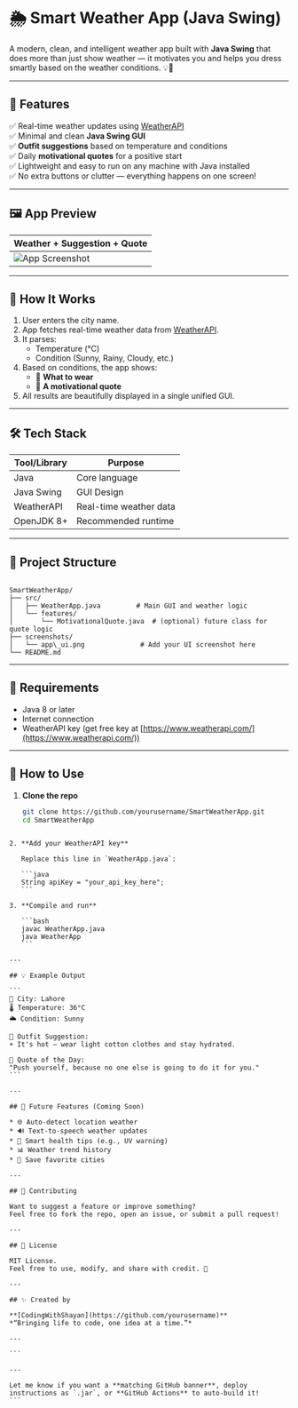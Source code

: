 # 🌦️ Smart Weather App (Java Swing)

A modern, clean, and intelligent weather app built with **Java Swing** that does more than just show weather — it motivates you and helps you dress smartly based on the weather conditions. 💡👕

---

## 📌 Features

✅ Real-time weather updates using [WeatherAPI](https://www.weatherapi.com/)  
✅ Minimal and clean **Java Swing GUI**  
✅ **Outfit suggestions** based on temperature and conditions  
✅ Daily **motivational quotes** for a positive start  
✅ Lightweight and easy to run on any machine with Java installed  
✅ No extra buttons or clutter — everything happens on one screen!

---

## 🖼️ App Preview

| Weather + Suggestion + Quote |
|-----------------------------|
| ![App Screenshot](screenshots/app_ui.png) | *(Add your screenshot image here)*

---

## 🚀 How It Works

1. User enters the city name.
2. App fetches real-time weather data from [WeatherAPI](https://www.weatherapi.com/).
3. It parses:
   - Temperature (°C)
   - Condition (Sunny, Rainy, Cloudy, etc.)
4. Based on conditions, the app shows:
   - 👕 **What to wear**
   - 💬 **A motivational quote**
5. All results are beautifully displayed in a single unified GUI.

---

## 🛠️ Tech Stack

| Tool/Library | Purpose |
|--------------|---------|
| Java         | Core language |
| Java Swing   | GUI Design |
| WeatherAPI   | Real-time weather data |
| OpenJDK 8+   | Recommended runtime |

---

## 📂 Project Structure

```

SmartWeatherApp/
├── src/
│   ├── WeatherApp.java         # Main GUI and weather logic
│   └── features/
│       └── MotivationalQuote.java  # (optional) future class for quote logic
├── screenshots/
│   └── app\_ui.png              # Add your UI screenshot here
└── README.md

````

---

## 🔧 Requirements

- Java 8 or later
- Internet connection
- WeatherAPI key (get free key at [https://www.weatherapi.com/](https://www.weatherapi.com/))

---

## 🔐 How to Use

1. **Clone the repo**

   ```bash
   git clone https://github.com/yourusername/SmartWeatherApp.git
   cd SmartWeatherApp
````

2. **Add your WeatherAPI key**

   Replace this line in `WeatherApp.java`:

   ```java
   String apiKey = "your_api_key_here";
   ```

3. **Compile and run**

   ```bash
   javac WeatherApp.java
   java WeatherApp
   ```

---

## 💡 Example Output

```
📍 City: Lahore
🌡 Temperature: 36°C
🌥 Condition: Sunny

👕 Outfit Suggestion:
☀️ It's hot — wear light cotton clothes and stay hydrated.

💬 Quote of the Day:
"Push yourself, because no one else is going to do it for you."
```

---

## 🌟 Future Features (Coming Soon)

* 🌐 Auto-detect location weather
* 🔊 Text-to-speech weather updates
* 🧠 Smart health tips (e.g., UV warning)
* 📊 Weather trend history
* 💾 Save favorite cities

---

## 🙌 Contributing

Want to suggest a feature or improve something?
Feel free to fork the repo, open an issue, or submit a pull request!

---

## 📜 License

MIT License.
Feel free to use, modify, and share with credit. 🙌

---

## ✨ Created by

**[CodingWithShayan](https://github.com/yourusername)**
*“Bringing life to code, one idea at a time.”*

---

```

---

Let me know if you want a **matching GitHub banner**, deploy instructions as `.jar`, or **GitHub Actions** to auto-build it!
```
